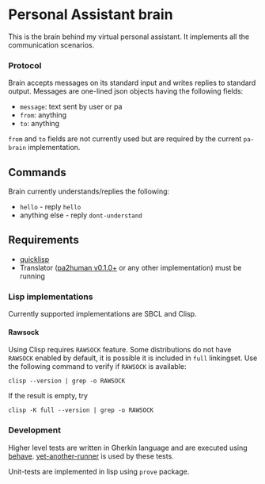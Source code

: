 # Personal Assistant brain

This is the brain behind my virtual personal assistant. It implements
all the communication scenarios.

### Protocol

Brain accepts messages on its standard input and writes replies to
standard output. Messages are one-lined json objects having the
following fields:

- `message`: text sent by user or pa
- `from`: anything
- `to`: anything

`from` and `to` fields are not currently used but are required by the
current `pa-brain` implementation.

## Commands
Brain currently understands/replies the following:

- `hello` - reply `hello`
- anything else - reply `dont-understand`

## Requirements

- [quicklisp](https://www.quicklisp.org/beta/)
- Translator ([pa2human v0.1.0+](https://github.com/aragaer/pa2human) or any other implementation) must be running

### Lisp implementations

Currently supported implementations are SBCL and Clisp.

#### Rawsock

Using Clisp requires `RAWSOCK` feature. Some distributions do not have
`RAWSOCK` enabled by default, it is possible it is included in `full`
linkingset. Use the following command to verify if `RAWSOCK` is available:

    clisp --version | grep -o RAWSOCK
	
If the result is empty, try

    clisp -K full --version | grep -o RAWSOCK


### Development

Higher level tests are written in Gherkin language and are executed
using [behave](https://behave.readthedocs.io/en/stable/).
[yet-another-runner](https://github.com/aragaer/runner) is used by
these tests.

Unit-tests are implemented in lisp using `prove` package.
